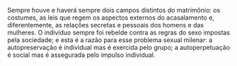 ﻿Sempre houve e haverá sempre dois campos distintos do matrimônio: os costumes, as leis que regem os aspectos externos do acasalamento e, diferentemente, as relações secretas e pessoais dos homens e das mulheres. O indivíduo sempre foi rebelde contra as regras do sexo impostas pela sociedade; e esta é a razão para esse problema sexual milenar: a autopreservação é individual mas é exercida pelo grupo; a autoperpetuação é social mas é assegurada pelo impulso individual.